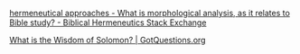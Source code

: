 
[hermeneutical approaches - What is morphological analysis, as it relates to Bible study? - Biblical Hermeneutics Stack Exchange](https://hermeneutics.stackexchange.com/questions/2243/what-is-morphological-analysis-as-it-relates-to-bible-study)

[What is the Wisdom of Solomon? | GotQuestions.org](https://www.gotquestions.org/Wisdom-of-Solomon.html)
